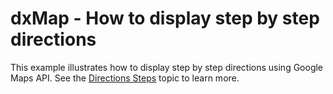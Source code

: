 # dxMap - How to display step by step directions


<p>This example illustrates how to display step by step directions using Google Maps API.  See the <a href="https://developers.google.com/maps/documentation/javascript/directions#Steps"><u>Directions Steps</u></a> topic to learn more. </p>

<br/>


